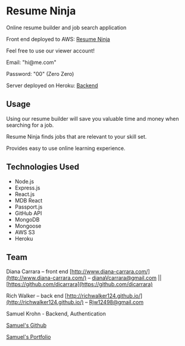 # Resume Ninja
Online resume builder and job search application

Front end deployed to AWS: 
[Resume Ninja](http://project3du.s3-website.us-east-2.amazonaws.com)

Feel free to use our viewer account!

Email: "hi@&#8203;me.com"

Password: "00" (Zero Zero)

Server deployed on Heroku: 
[Backend](https://github.com/Xoelos/server_project3)


## Usage

Using our resume builder will save you valuable time and money
when searching for a job.

Resume Ninja finds jobs that are relevant to your skill set.

Provides easy to use online learning experience.

## Technologies Used
- Node.js
- Express.js
- React.js
- MDB React
- Passport.js
- GitHub API
- MongoDB
- Mongoose
- AWS S3
- Heroku

## Team

Diana Carrara – front end [http://www.diana-carrara.com/](http://www.diana-carrara.com/) – dianaVcarrara@gmail.com || [https://github.com/dicarrara](https://github.com/dicarrara)

Rich Walker – back end [http://richwalker124.github.io/](http://richwalker124.github.io/) – Rjw12498@gmail.com

Samuel Krohn - Backend, Authentication 

[Samuel's Github](https://github.com/Xoelos)

[Samuel's Portfolio](https://xoelos.github.io/)


